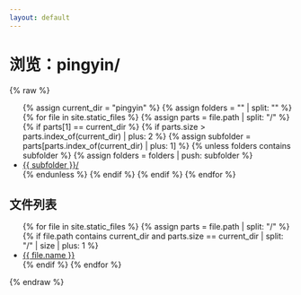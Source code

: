 ```yaml
---
layout: default
---
```


# 浏览：pingyin/

{% raw %}
<ul>
  <!-- 子文件夹列表 -->
  {% assign current_dir = "pingyin" %}
  {% assign folders = "" | split: "" %}
  {% for file in site.static_files %}
    {% assign parts = file.path | split: "/" %}
    {% if parts[1] == current_dir %}
      {% if parts.size > parts.index_of(current_dir) | plus: 2 %}
        {% assign subfolder = parts[parts.index_of(current_dir) | plus: 1] %}
        {% unless folders contains subfolder %}
          {% assign folders = folders | push: subfolder %}
          <li><a href="{{ current_dir }}/{{ subfolder }}/index.html">{{ subfolder }}/</a></li>
        {% endunless %}
      {% endif %}
    {% endif %}
  {% endfor %}
</ul>

<h2>文件列表</h2>
<ul>
  {% for file in site.static_files %}
    {% assign parts = file.path | split: "/" %}
    {% if file.path contains current_dir and parts.size == current_dir | split: "/" | size | plus: 1 %}
      <li><a href="{{ file.path }}">{{ file.name }}</a></li>
    {% endif %}
  {% endfor %}
</ul>
{% endraw %}
